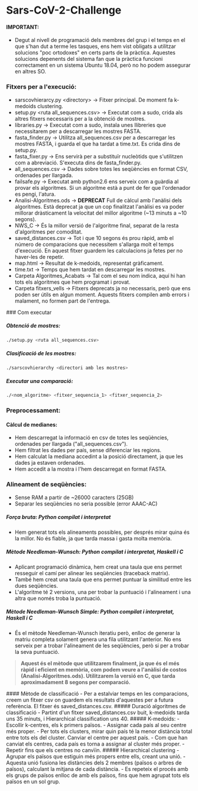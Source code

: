 # Sars-CoV-2-Challenge
#### IMPORTANT:
- Degut al nivell de programació dels membres del grup i el temps en el que s'han dut a terme les tasques, ens hem vist obligats a utilitzar solucions "poc ortodoxes" en certs parts de la pràctica. Aquestes solucions depenents del sistema fan que la pràctica funcioni correctament en un sistema Ubuntu 18.04, però no ho podem assegurar en altres SO.
### Fitxers per a l'execució:
- sarscovhierarcy.py \<directory> -> Fitxer principal. De moment fa k-medoids clustering.
- setup.py \<ruta all_sequences.csv> -> Executat com a sudo, crida als altres fitxers necessaris per a la obtenció de mostres.
- libraries.py -> Executat com a sudo, instala unes llibreries que necessitarem per a descarregar les mostres FASTA.
- fasta_finder.py -> Utilitza all_sequences.csv per a descarregar les mostres FASTA, i guarda el que ha tardat a time.txt. Es crida dins de setup.py.
- fasta_fixer.py -> Ens servirà per a substituïr nucleòtids que s'utilitzen com a abreviació. S'executa dins de fasta_finder.py.
- all_sequences.csv -> Dades sobre totes les seqüències en format CSV, ordenades per llargada.
- failsafe.py -> Executat amb python2.6 ens serveix com a guàrdia al provar els algoritmes. Si un algoritme està a punt de fer que l'ordenador es pengi, l'atura.
- Analisi-Algoritmes.ods -> **DEPRECAT** Full de càlcul amb l'anàlisi dels algoritmes. Està deprecat ja que un cop finalitzat l'anàlisi es va poder millorar dràsticament la velocitat del millor algoritme (~13 minuts a ~10 segons).
- NWS_C -> És la millor versió de l'algoritme final, separat de la resta d'algoritmes per comoditat.
- saved_distances.csv -> Tot i que 10 segons és prou ràpid, amb el número de comparacions que necessitem s'allarga molt el temps d'execució. En aquest fitxer guardem les calculacions ja fetes per no haver-les de repetir.
- map.html -> Resultat de k-medoids, representat gràficament.
- time.txt -> Temps que hem tardat en descarregar les mostres.
- Carpeta Algoritmes_Acabats -> Tal com el seu nom indica, aquí hi han tots els algoritmes que hem programat i provat.
- Carpeta fitxers_vells -> Fitxers deprecats ja no necessaris, però que ens poden ser útils en algun moment. Aquests fitxers compilen amb errors i malament, no formen part de l'entrega.

<div style="page-break-after: always;"></div>
### Com executar

##### Obtenció de mostres:

```bash
./setup.py <ruta all_sequences.csv>
```

##### Clasificació de les mostres:

```bash
./sarscovhierarchy <directori amb les mostres>
```

##### Executar una comparació:

```bash
./<nom_algoritme> <fitxer_sequencia_1> <fitxer_sequencia_2>
```

<div style="page-break-after: always;"></div>

### Preprocessament:
#### Càlcul de medianes:
- Hem descarregat la informació en csv de totes les seqüències, ordenades per llargada ("all_sequences.csv").
- Hem filtrat les dades per país, sense diferenciar les regions.
- Hem calculat la mediana accedint a la posició directament, ja que les dades ja estaven ordenades.  
- Hem accedit a la mostra i l'hem descarregat en format FASTA.
### Alineament de seqüències:
- Sense RAM a partir de ~26000 caracters (25GB)
- Separar les seqüències no seria possible (error AAAC-AC)
##### Força bruta: Python compilat i interpretat
- Hem generat tots els alineaments possibles, per després mirar quina és la millor. No és fiable, ja que tarda massa i gasta molta memòria.
##### Mètode Needleman-Wunsch: Python compilat i interpretat, Haskell i C
- Aplicant programació dinàmica, hem creat una taula que ens permet resseguir el camí per alinear les seqüències (traceback matrix).
- També hem creat una taula que ens permet puntuar la similitud entre les dues seqüències.
- L'algoritme té 2 versions, una per trobar la puntuació i l'alineament i una altra que només troba la puntuació.
##### Mètode Needleman-Wunsch Simple: Python compilat i interpretat, Haskell i C
- És el mètode Needleman-Wunsch iteratiu però, enlloc de generar la matriu completa solament genera una fila utilitzant l'anterior. No ens serveix per a trobar l'alineament de les seqüències, però si per a trobar la seva puntuació.
> **Aquest és el mètode que utilitzarem finalment, ja que és el més ràpid i eficient en memòria, com podem veure a l'anàlisi de costos (Analisi-Algoritmes.ods). Utilitzarem la versió en C, que tarda aproximadament 8 segons per comparació.**

<div style="page-break-after: always;"></div>
#### Mètode de classificació
- Per a estalviar temps en les comparacions, creem un fitxer csv on guardem els resultats d'aquestes per a futura referència. El fitxer és saved_distances.csv.
##### Duració algoritmes de classificació
- Partint d'un fitxer saved_distances.csv buit, k-medoids tarda uns 35 minuts, i Hierarchical classification uns 40.
##### K-medoids:
- Escollir k-centres, els k primers països.
- Assignar cada país al seu centre més proper.
- Per tots els clusters, mirar quin país té la menor distància total entre tots els del cluster. Canviar el centre per aquest país.
- Com que han canviat els centres, cada país es torna a assignar al cluster més proper.
- Repetir fins que els centres no canvïin.
##### Hierarchical clustering
- Agrupar els països que estiguin més propers entre ells, creant una unió.
- Aquesta unió fusiona les distàncies dels 2 membres (països o arbres de països), calculant la mitjana de cada distància.
- Es repeteix el procés amb els grups de països enlloc de amb els països, fins que hem agrupat tots els països en un sol grup.
